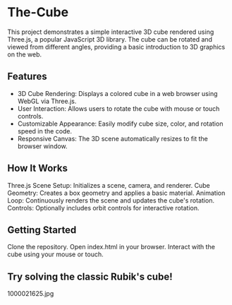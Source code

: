 # The-Cube

This project demonstrates a simple interactive 3D cube rendered using Three.js, a popular JavaScript 3D library. The cube can be rotated and viewed from different angles, providing a basic introduction to 3D graphics on the web.
## Features

- 3D Cube Rendering: Displays a colored cube in a web browser using WebGL via Three.js.
- User Interaction: Allows users to rotate the cube with mouse or touch controls.
- Customizable Appearance: Easily modify cube size, color, and rotation speed in the code.
- Responsive Canvas: The 3D scene automatically resizes to fit the browser window.

## How It Works

Three.js Scene Setup: Initializes a scene, camera, and renderer.
Cube Geometry: Creates a box geometry and applies a basic material.
Animation Loop: Continuously renders the scene and updates the cube's rotation.
Controls: Optionally includes orbit controls for interactive rotation.

## Getting Started

Clone the repository.
Open index.html in your browser.
Interact with the cube using your mouse or touch.

## Try solving the classic Rubik's cube!
1000021625.jpg

